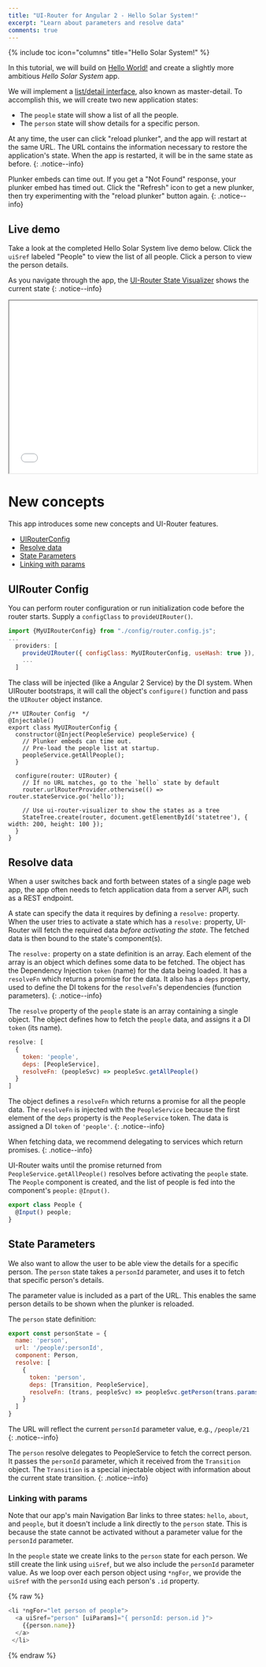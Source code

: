 ```yaml
---
title: "UI-Router for Angular 2 - Hello Solar System!"
excerpt: "Learn about parameters and resolve data"
comments: true
---
```

{% include toc icon="columns" title="Hello Solar System!" %}

In this tutorial, we will build on [Hello World!](helloworld) and create a slightly more ambitious _Hello Solar System_ app.

We will implement a [list/detail interface](https://en.wikipedia.org/wiki/Master%E2%80%93detail_interface), 
also known as master-detail.
To accomplish this, we will create two new application states:

- The `people` state will show a list of all the people.
- The `person` state will show details for a specific person.

At any time, the user can click "reload plunker", and the app will restart at the same URL.
The URL contains the information necessary to restore the application's state.
When the app is restarted, it will be in the same state as before.
{: .notice--info}

Plunker embeds can time out.
If you get a "Not Found" response, your plunker embed has timed out.
Click the "Refresh" icon to get a new plunker, then try experimenting with the "reload plunker" button again.
{: .notice--info}

## Live demo

Take a look at the completed Hello Solar System live demo below.
Click the `uiSref` labeled "People" to view the list of all people.
Click a person to view the person details.

As you navigate through the app, the [UI-Router State Visualizer](https://github.com/ui-router/visualizer) shows
the current state
{: .notice--info}

<iframe style="width: 100%; height: 350px;" src="//embed.plnkr.co/Dx5v6xwvQGssNsL59cHJ/?show=preview" frameborder="1" allowfullscren="allowfullscren"></iframe>

<br>

# New concepts

This app introduces some new concepts and UI-Router features.

- [UIRouterConfig](#uirouter-config)
- [Resolve data](#resolve-data)
- [State Parameters](#state-parameters)
- [Linking with params](#linking-with-params)

## UIRouter Config

You can perform router configuration or run initialization code before the router starts.
Supply a `configClass` to `provideUIRouter()`.

```js
import {MyUIRouterConfig} from "./config/router.config.js";
...
  providers: [
    provideUIRouter({ configClass: MyUIRouterConfig, useHash: true }),
    ...
  ]
```

The class will be injected (like a Angular 2 Service) by the DI system.
When UIRouter bootstraps, it will call the object's `configure()` function and pass the `UIRouter` object instance.

```
/** UIRouter Config  */
@Injectable()
export class MyUIRouterConfig {
  constructor(@Inject(PeopleService) peopleService) {
    // Plunker embeds can time out.  
    // Pre-load the people list at startup.
    peopleService.getAllPeople();
  }
  
  configure(router: UIRouter) {
    // If no URL matches, go to the `hello` state by default
    router.urlRouterProvider.otherwise(() => router.stateService.go('hello'));
    
    // Use ui-router-visualizer to show the states as a tree
    StateTree.create(router, document.getElementById('statetree'), { width: 200, height: 100 });
  }
}
```


## Resolve data

When a user switches back and forth between states of a single page web 
app, the app often needs to fetch application data from a server API, 
such as a REST endpoint.

A state can specify the data it requires by defining a `resolve:` property.
When the user tries to activate a state which has a `resolve:` property,
UI-Router will fetch the required data *before activating the state*.
The fetched data is then bound to the state's component(s).

The `resolve:` property on a state definition is an array. 
Each element of the array is an object which defines some data to be fetched.
The object has the Dependency Injection `token` (name) for the data being loaded.
It has a `resolveFn` which returns a promise for the data.
It also has a `deps` property, used to define the DI tokens for the `resolveFn`'s dependencies (function parameters).
{: .notice--info}

The `resolve` property of the `people` state is an array containing a single object.
The object defines how to fetch the `people` data, and assigns it a DI `token` (its name).

```js
resolve: [
  { 
    token: 'people',
    deps: [PeopleService], 
    resolveFn: (peopleSvc) => peopleSvc.getAllPeople()
  }
]
```

The object defines a `resolveFn` which returns a promise for all the people data.
The `resolveFn` is injected with the `PeopleService` because the first element of the `deps` property is the `PeopleService` token.
The data is assigned a DI `token` of `'people'`.
{: .notice--info}

When fetching data, we recommend delegating to services which return promises.
{: .notice--info}

UI-Router waits until the promise returned from `PeopleService.getAllPeople()` resolves before activating the `people` state.
The `People` component is created, and the list of people is fed into the component's `people:` `@Input()`.

```js
export class People { 
  @Input() people;
}
```


## State Parameters

We also want to allow the user to be able view the details for a specific person.
The `person` state takes a `personId` parameter, and uses it to fetch that specific person's details.

The parameter value is included as a part of the URL.
This enables the same person details to be shown when the plunker is reloaded.

The `person` state definition:

```js
export const personState = {
  name: 'person',
  url: '/people/:personId',
  component: Person,
  resolve: [
    { 
      token: 'person', 
      deps: [Transition, PeopleService],
      resolveFn: (trans, peopleSvc) => peopleSvc.getPerson(trans.params().personId)
    }
  ]
}
```

The URL will reflect the current `personId` parameter value, e.g., `/people/21`
{: .notice--info}

The `person` resolve delegates to PeopleService to fetch the correct person.
It passes the `personId` parameter, which it received from the `Transition` object.
The `Transition` is a special injectable object with information about the current state transition.
{: .notice--info}

### Linking with params

Note that our app's main Navigation Bar links to three states: `hello`, `about`, and `people`,
but it doesn't include a link directly to the `person` state.
This is because the state cannot be activated without a parameter value for the `personId` parameter.

In the `people` state we create links to the `person` state for each person.
We still create the link using `uiSref`, but we also include the `personId` parameter value.
As we loop over each person object using `*ngFor`, we provide the `uiSref` with the `personId` using each person's `.id` property.

{% raw %}
```js
<li *ngFor="let person of people">
  <a uiSref="person" [uiParams]="{ personId: person.id }">
    {{person.name}}
  </a>
 </li>
```
{% endraw %}

